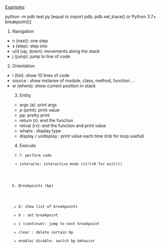 [Examples](https://zen.yandex.ru/media/id/5f33070dfb3f292f3d71ac2f/otladka-python-s-pomosciu-pdb-5f4a3691aec899427dfdadf7?utm_source=serp)

python -m pdb test.py
[equal to import pdb; pdb.set_trace() or Python 3.7+ breakpoint()]
1. Navigation
  - n (next): one step
  - s (step): step into
  - u/d (up, down): movements along the stack 
  - j <line>(jump): jump to line of code
2. Orientation
  - l (list): show 10 lines of code
  - source <object>: show instanse of module, class, method, function ...
  - w (where): show current position in stack
3. Entity
  - args (a): print args
  - p (print): print value
  - pp: pretty print
  - return (r): end the function
  - retval (rv): end the function and print value
  - whatis <name>: display type
  - display <name> / undisplay <name>: print value each time (mb for loop useful)
 4. Execute
  - !<code>: perform code
  - interacte: interactive mode (ctrl+D for exit())
 5. Breakpoints (bp)
  - b: show list of breakpoints
  - b <line>: set breakpoint
  - c (continue): jump to next breakpoint
  - clear <id of bp>: delete certain bp
  - enable/ disable: switch bp behavior
